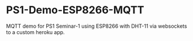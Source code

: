 # PS1-Demo-ESP8266-MQTT
MQTT demo for PS1 Seminar-1 using ESP8266 with DHT-11 via websockets to a custom heroku app.
